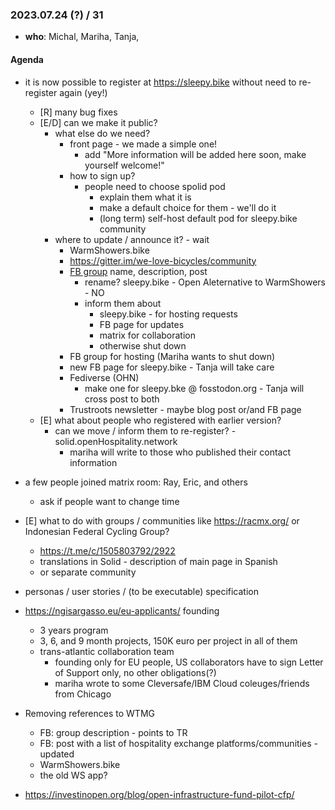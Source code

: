 ### 2023.07.24 (?) / 31

* **who**: Michal, Mariha, Tanja, 

#### Agenda

* it is now possible to register at https://sleepy.bike without need to re-register again (yey!) 
    * [R] many bug fixes
    * [E/D] can we make it public?
        * what else do we need?
            * front page - we made a simple one!
                * add "More information will be added here soon, make yourself welcome!"
            * how to sign up? 
                * people need to choose spolid pod
                    * explain them what it is
                    * make a default choice for them - we'll do it
                    * (long term) self-host default pod for sleepy.bike community
        * where to update / announce it? - wait
            * WarmShowers.bike
            * https://gitter.im/we-love-bicycles/community
            * [FB group](https://www.facebook.com/groups/243374777243989) name, description, post
                * rename? sleepy.bike - Open Aleternative to WarmShowers - NO
                * inform them about 
                    * sleepy.bike - for hosting requests
                    * FB page for updates
                    * matrix for collaboration
                    * otherwise shut down
            * FB group for hosting (Mariha wants to shut down)
            * new FB page for sleepy.bike - Tanja will take care
            * Fediverse (OHN)
                * make one for sleepy.bke @ fosstodon.org - Tanja will cross post to both
            * Trustroots newsletter - maybe blog post or/and FB page
    * [E] what about people who registered with earlier version?
        * can we move / inform them to re-register? - solid.openHospitality.network
            * mariha will write to those who published their contact information


* a few people joined matrix room: Ray, Eric, and others
    * ask if people want to change time

* [E] what to do with groups / communities like https://racmx.org/ or Indonesian Federal Cycling Group?
    * https://t.me/c/1505803792/2922
    * translations in Solid - description of main page in Spanish
    * or separate community

* personas / user stories / (to be executable) specification

* https://ngisargasso.eu/eu-applicants/ founding
    * 3 years program
    * 3, 6, and 9 month projects, 150K euro per project in all of them
    * trans-atlantic collaboration team
        * founding only for EU people, US collaborators have to sign Letter of Support only, no other obligations(?)
        * mariha wrote to some Cleversafe/IBM Cloud coleuges/friends from Chicago

* Removing references to WTMG
    * FB: group description - points to TR
    * FB: post with a list of hospitality exchange platforms/communities - updated
    * WarmShowers.bike
    * the old WS app?


* https://investinopen.org/blog/open-infrastructure-fund-pilot-cfp/

